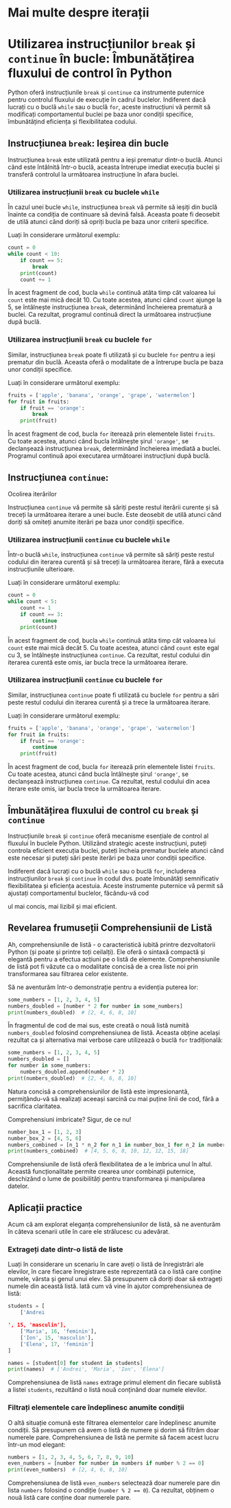# Mai multe despre iterații

# Utilizarea instrucțiunilor `break` și `continue` în bucle: Îmbunătățirea fluxului de control în Python

Python oferă instrucțiunile `break` și `continue` ca instrumente puternice pentru controlul fluxului de execuție în cadrul buclelor. Indiferent dacă lucrați cu o buclă `while` sau o buclă `for`, aceste instrucțiuni vă permit să modificați comportamentul buclei pe baza unor condiții specifice, îmbunătățind eficiența și flexibilitatea codului.

## Instrucțiunea `break`: Ieșirea din bucle

Instrucțiunea `break` este utilizată pentru a ieși prematur dintr-o buclă. Atunci când este întâlnită într-o buclă, aceasta întrerupe imediat execuția buclei și transferă controlul la următoarea instrucțiune în afara buclei.

### Utilizarea instrucțiunii `break` cu buclele `while`

În cazul unei bucle `while`, instrucțiunea `break` vă permite să ieșiți din buclă înainte ca condiția de continuare să devină falsă. Aceasta poate fi deosebit de utilă atunci când doriți să opriți bucla pe baza unor criterii specifice.

Luați în considerare următorul exemplu:

```python
count = 0
while count < 10:
    if count == 5:
        break
    print(count)
    count += 1
```

În acest fragment de cod, bucla `while` continuă atâta timp cât valoarea lui `count` este mai mică decât 10. Cu toate acestea, atunci când `count` ajunge la 5, se întâlnește instrucțiunea `break`, determinând încheierea prematură a buclei. Ca rezultat, programul continuă direct la următoarea instrucțiune după buclă.

### Utilizarea instrucțiunii `break` cu buclele `for`

Similar, instrucțiunea `break` poate fi utilizată și cu buclele `for` pentru a ieși prematur din buclă. Aceasta oferă o modalitate de a întrerupe bucla pe baza unor condiții specifice.

Luați în considerare următorul exemplu:

```python
fruits = ['apple', 'banana', 'orange', 'grape', 'watermelon']
for fruit in fruits:
    if fruit == 'orange':
        break
    print(fruit)
```

În acest fragment de cod, bucla `for` iterează prin elementele listei `fruits`. Cu toate acestea, atunci când bucla întâlnește șirul `'orange'`, se declanșează instrucțiunea `break`, determinând încheierea imediată a buclei. Programul continuă apoi executarea următoarei instrucțiuni după buclă.

## Instrucțiunea `continue`:

 Ocolirea iterărilor

Instrucțiunea `continue` vă permite să săriți peste restul iterării curente și să treceți la următoarea iterare a unei bucle. Este deosebit de utilă atunci când doriți să omiteți anumite iterări pe baza unor condiții specifice.

### Utilizarea instrucțiunii `continue` cu buclele `while`

Într-o buclă `while`, instrucțiunea `continue` vă permite să săriți peste restul codului din iterarea curentă și să treceți la următoarea iterare, fără a executa instrucțiunile ulterioare.

Luați în considerare următorul exemplu:

```python
count = 0
while count < 5:
    count += 1
    if count == 3:
        continue
    print(count)
```

În acest fragment de cod, bucla `while` continuă atâta timp cât valoarea lui `count` este mai mică decât 5. Cu toate acestea, atunci când `count` este egal cu 3, se întâlnește instrucțiunea `continue`. Ca rezultat, restul codului din iterarea curentă este omis, iar bucla trece la următoarea iterare.

### Utilizarea instrucțiunii `continue` cu buclele `for`

Similar, instrucțiunea `continue` poate fi utilizată cu buclele `for` pentru a sări peste restul codului din iterarea curentă și a trece la următoarea iterare.

Luați în considerare următorul exemplu:

```python
fruits = ['apple', 'banana', 'orange', 'grape', 'watermelon']
for fruit in fruits:
    if fruit == 'orange':
        continue
    print(fruit)
```

În acest fragment de cod, bucla `for` iterează prin elementele listei `fruits`. Cu toate acestea, atunci când bucla întâlnește șirul `'orange'`, se declanșează instrucțiunea `continue`. Ca rezultat, restul codului din acea iterare este omis, iar bucla trece la următoarea iterare.

## Îmbunătățirea fluxului de control cu `break` și `continue`

Instrucțiunile `break` și `continue` oferă mecanisme esențiale de control al fluxului în buclele Python. Utilizând strategic aceste instrucțiuni, puteți controla eficient execuția buclei, puteți încheia prematur buclele atunci când este necesar și puteți sări peste iterări pe baza unor condiții specifice.

Indiferent dacă lucrați cu o buclă `while` sau o buclă `for`, includerea instrucțiunilor `break` și `continue` în codul dvs. poate îmbunătăți semnificativ flexibilitatea și eficiența acestuia. Aceste instrumente puternice vă permit să ajustați comportamentul buclelor, făcându-vă cod

ul mai concis, mai lizibil și mai eficient.

## Revelarea frumuseții Comprehensiunii de Listă

Ah, comprehensiunile de listă - o caracteristică iubită printre dezvoltatorii Python (și poate și printre toți ceilalți). Ele oferă o sintaxă compactă și elegantă pentru a efectua acțiuni pe o listă de elemente. Comprehensiunile de listă pot fi văzute ca o modalitate concisă de a crea liste noi prin transformarea sau filtrarea celor existente.

Să ne aventurăm într-o demonstrație pentru a evidenția puterea lor:

```python
some_numbers = [1, 2, 3, 4, 5]
numbers_doubled = [number * 2 for number in some_numbers]
print(numbers_doubled)  # [2, 4, 6, 8, 10]
```

În fragmentul de cod de mai sus, este creată o nouă listă numită `numbers_doubled` folosind comprehensiunea de listă. Aceasta obține același rezultat ca și alternativa mai verbose care utilizează o buclă `for` tradițională:

```python
some_numbers = [1, 2, 3, 4, 5]
numbers_doubled = []
for number in some_numbers:
    numbers_doubled.append(number * 2)
print(numbers_doubled)  # [2, 4, 6, 8, 10]
```

Natura concisă a comprehensiunilor de listă este impresionantă, permițându-vă să realizați aceeași sarcină cu mai puține linii de cod, fără a sacrifica claritatea.

Comprehensiuni imbricate? Sigur, de ce nu!

```python
number_box_1 = [1, 2, 3]
number_box_2 = [4, 5, 6]
numbers_combined = [n_1 * n_2 for n_1 in number_box_1 for n_2 in number_box_2]
print(numbers_combined)  # [4, 5, 6, 8, 10, 12, 12, 15, 18]
```

Comprehensiunile de listă oferă flexibilitatea de a le imbrica unul în altul. Această funcționalitate permite crearea unor combinații puternice, deschizând o lume de posibilități pentru transformarea și manipularea datelor.

## Aplicații practice

Acum că am explorat eleganța comprehensiunilor de listă, să ne aventurăm în câteva scenarii utile în care ele strălucesc cu adevărat.

### Extrageți date dintr-o listă de liste

Luați în considerare un scenariu în care aveți o listă de înregistrări ale elevilor, în care fiecare înregistrare este reprezentată ca o listă care conține numele, vârsta și genul unui elev. Să presupunem că doriți doar să extrageți numele din această listă. Iată cum vă vine în ajutor comprehensiunea de listă:

```python
students = [
    ['Andrei

', 15, 'masculin'],
    ['Maria', 16, 'feminin'],
    ['Ion', 15, 'masculin'],
    ['Elena', 17, 'feminin']
]

names = [student[0] for student in students]
print(names)  # ['Andrei', 'Maria', 'Ion', 'Elena']
```

Comprehensiunea de listă `names` extrage primul element din fiecare sublistă a listei `students`, rezultând o listă nouă conținând doar numele elevilor.

### Filtrați elementele care îndeplinesc anumite condiții

O altă situație comună este filtrarea elementelor care îndeplinesc anumite condiții. Să presupunem că avem o listă de numere și dorim să filtrăm doar numerele pare. Comprehensiunea de listă ne permite să facem acest lucru într-un mod elegant:

```python
numbers = [1, 2, 3, 4, 5, 6, 7, 8, 9, 10]
even_numbers = [number for number in numbers if number % 2 == 0]
print(even_numbers)  # [2, 4, 6, 8, 10]
```

Comprehensiunea de listă `even_numbers` selectează doar numerele pare din lista `numbers` folosind o condiție (`number % 2 == 0`). Ca rezultat, obținem o nouă listă care conține doar numerele pare.